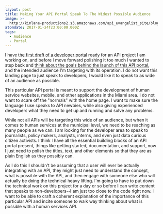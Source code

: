 ```yaml
---
layout: post
title: Making Your API Portal Speak To The Widest Possible Audience
image: >-
  http://kinlane-productions2.s3.amazonaws.com/api_evangelist_site/blog/screen_shot_2017_01_23_at_11.55.57_pm.png
atomdate: 2017-01-24T23:00:00.000Z
tags:
  - Audience
  - Portal
---
```

I have [the first draft of a developer portal](http://developer.switchboard.miami.adopta.agency/) ready for an API project I am working on, and before I move forward polishing it too much I wanted to step back and [think about the goals behind the launch of this API portal](http://apievangelist.com/2017/01/16/what-are-the-goals-behind-launching-an-api-portal/), and the intended audience I'm targeting with its operation. I do not want this landing page to just speak to developers, I would like it to speak to as wide of an audience as possible. 

This particular API portal is meant to support the development of human service websites, mobile, and other applications in the Miami area. I do not want to scare off the "normals" with the home page. I want to make sure the language I use speaks to API newbies, while also giving experienced developers what they need to get up and running and solve any problems.

While not all APIs will be targeting this wide of an audience, but when it comes to human services at the municipal level, we need to be reaching as many people as we can. I am looking for the developer area to speak to journalists, policy makers, analysts, interns, and even just data curious citizen activists. I think I have all the essential building blocks of an API portal present, things like getting started, documentation, and support, now I just need to polish the titles, text, and other elements so that they are as plain English as they possibly can.

As I do this I shouldn't be assuming that a user will ever be actually integrating with an API, they might just need to understand the concept, what is possible with the API, and then engage with someone else who will actually be doing the technical heavy lifting. I'm going to have to put down the technical work on this project for a day or so before I can write content that speaks to non-developers--I am just too close to the code right now. I want to be able to craft a coherent explanation of the importance of this particular API and incite someone to walk way thinking about what is possible with a human services API.